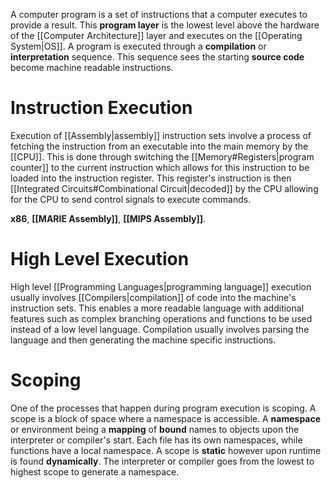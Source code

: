 A computer program is a set of instructions that a computer executes to provide a result. This **program layer** is the lowest level above the hardware of the [[Computer Architecture]] layer and executes on the [[Operating System|OS]]. A program is executed through a **compilation** or **interpretation** sequence. This sequence sees the starting **source code** become machine readable instructions.

# Instruction Execution
Execution of [[Assembly|assembly]] instruction sets involve a process of fetching the instruction from an executable into the main memory by the [[CPU]]. This is done through switching the [[Memory#Registers|program counter]] to the current instruction which allows for this instruction to be loaded into the instruction register. This register's instruction is then [[Integrated Circuits#Combinational Circuit|decoded]] by the CPU allowing for the CPU to send control signals to execute commands.

**x86**, **[[MARIE Assembly]]**, **[[MIPS Assembly]]**.
# High Level Execution
High level [[Programming Languages|programming language]] execution usually involves [[Compilers|compilation]] of code into the machine's instruction sets. This enables a more readable language with additional features such as complex branching operations and functions to be used instead of a low level language. Compilation usually involves parsing the language and then generating the machine specific instructions.

# Scoping
One of the processes that happen during program execution is scoping. A scope is a block of space where a namespace is accessible. A **namespace** or environment being a **mapping** of **bound** names to objects upon the interpreter or compiler's start. Each file has its own namespaces, while functions have a local namespace. A scope is **static** however upon runtime is found **dynamically**. The interpreter or compiler goes from the lowest to highest scope to generate a namespace.
